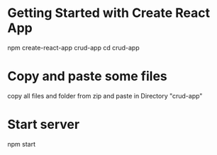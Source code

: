 # Getting Started with Create React App

npm create-react-app crud-app
cd crud-app

# Copy and paste some files
  copy all files and folder from zip and paste in Directory "crud-app"

# Start server
npm start



